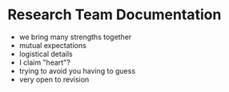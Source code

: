 # Research Team Documentation

- we bring many strengths together 
- mutual expectations 
- logistical details
- I claim "heart"? 
- trying to avoid you having to guess
- very open to revision 
